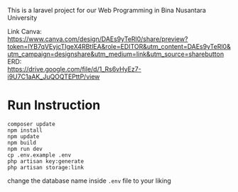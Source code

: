 This is a laravel project for our Web Programming in Bina Nusantara University

Link Canva:  
https://www.canva.com/design/DAEs9yTeRl0/share/preview?token=lYB7qVEyjcTIgeX4RBtlEA&role=EDITOR&utm_content=DAEs9yTeRl0&utm_campaign=designshare&utm_medium=link&utm_source=sharebutton  
ERD:  
https://drive.google.com/file/d/1_Rs6vHyEz7-i9U7C1aAK_JuQOQTEPttP/view  

# Run Instruction

```
composer update
npm install
npm update
npm build
npm run dev
cp .env.example .env
php artisan key:generate
php artisan storage:link
```

change the database name inside ``.env`` file to your liking
